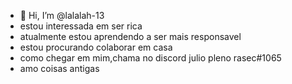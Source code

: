 - 👋 Hi, I’m @lalalah-13
- estou interessada em ser rica
- atualmente estou aprendendo a ser mais responsavel
- estou procurando colaborar em casa
- como chegar em mim,chama no discord julio pleno rasec#1065
- amo coisas antigas 
